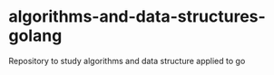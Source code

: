 # algorithms-and-data-structures-golang
Repository to study algorithms and data structure applied to go
